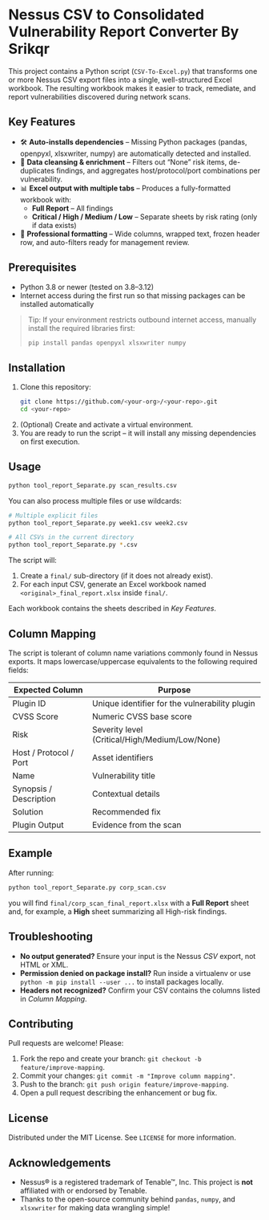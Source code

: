 # Nessus CSV to Consolidated Vulnerability Report Converter By Srikqr

This project contains a Python script (`CSV-To-Excel.py`) that transforms one or more Nessus CSV export files into a single, well-structured Excel workbook. The resulting workbook makes it easier to track, remediate, and report vulnerabilities discovered during network scans.

## Key Features

* 🛠 **Auto-installs dependencies** – Missing Python packages (pandas, openpyxl, xlsxwriter, numpy) are automatically detected and installed.
* 📑 **Data cleansing & enrichment** – Filters out “None” risk items, de-duplicates findings, and aggregates host/protocol/port combinations per vulnerability.
* 📊 **Excel output with multiple tabs** – Produces a fully-formatted workbook with:
  * **Full Report** – All findings
  * **Critical / High / Medium / Low** – Separate sheets by risk rating (only if data exists)
* 🎨 **Professional formatting** – Wide columns, wrapped text, frozen header row, and auto-filters ready for management review.

## Prerequisites

* Python 3.8 or newer (tested on 3.8–3.12)
* Internet access during the first run so that missing packages can be installed automatically

> Tip: If your environment restricts outbound internet access, manually install the required libraries first:
>
> ```bash
> pip install pandas openpyxl xlsxwriter numpy
> ```

## Installation

1. Clone this repository:
   ```bash
   git clone https://github.com/<your-org>/<your-repo>.git
   cd <your-repo>
   ```
2. (Optional) Create and activate a virtual environment.
3. You are ready to run the script – it will install any missing dependencies on first execution.

## Usage

```bash
python tool_report_Separate.py scan_results.csv
```

You can also process multiple files or use wildcards:

```bash
# Multiple explicit files
python tool_report_Separate.py week1.csv week2.csv

# All CSVs in the current directory
python tool_report_Separate.py *.csv
```

The script will:

1. Create a `final/` sub-directory (if it does not already exist).
2. For each input CSV, generate an Excel workbook named `<original>_final_report.xlsx` inside `final/`.

Each workbook contains the sheets described in *Key Features*.

## Column Mapping

The script is tolerant of column name variations commonly found in Nessus exports. It maps lowercase/uppercase equivalents to the following required fields:

| Expected Column | Purpose |
|-----------------|---------|
| Plugin ID | Unique identifier for the vulnerability plugin |
| CVSS Score | Numeric CVSS base score |
| Risk | Severity level (Critical/High/Medium/Low/None) |
| Host / Protocol / Port | Asset identifiers |
| Name | Vulnerability title |
| Synopsis / Description | Contextual details |
| Solution | Recommended fix |
| Plugin Output | Evidence from the scan |

## Example

After running:

```bash
python tool_report_Separate.py corp_scan.csv
```

you will find `final/corp_scan_final_report.xlsx` with a **Full Report** sheet and, for example, a **High** sheet summarizing all High-risk findings.

## Troubleshooting

* **No output generated?** Ensure your input is the Nessus *CSV* export, not HTML or XML.
* **Permission denied on package install?** Run inside a virtualenv or use `python -m pip install --user ...` to install packages locally.
* **Headers not recognized?** Confirm your CSV contains the columns listed in *Column Mapping*.

## Contributing

Pull requests are welcome! Please:

1. Fork the repo and create your branch: `git checkout -b feature/improve-mapping`.
2. Commit your changes: `git commit -m "Improve column mapping"`.
3. Push to the branch: `git push origin feature/improve-mapping`.
4. Open a pull request describing the enhancement or bug fix.

## License

Distributed under the MIT License. See `LICENSE` for more information.

## Acknowledgements

* Nessus® is a registered trademark of Tenable™, Inc. This project is **not** affiliated with or endorsed by Tenable.
* Thanks to the open-source community behind `pandas`, `numpy`, and `xlsxwriter` for making data wrangling simple!
